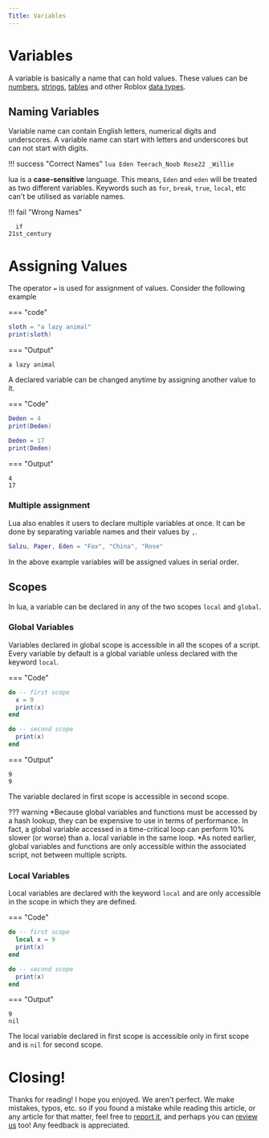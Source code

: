 ```yaml
---
Title: Variables
---
```


# Variables
A variable is basically a name that can hold values. These values can be [numbers](https://developer.roblox.com/en-us/articles/Numbers), [strings](https://developer.roblox.com/en-us/articles/String), [tables](https://developer.roblox.com/en-us/articles/Tables) and other Roblox [data types](https://developer.roblox.com/en-us/api-reference/data-types).

## Naming Variables
Variable name can contain English letters, numerical digits and underscores. A variable name can start with letters and underscores but can not start with digits. 

!!! success "Correct Names"
	```lua
	Eden
	Teerach_Noob
	Rose22
	_Willie
        ```

lua is a **case-sensitive** language. This means, `Eden` and `eden` will be treated as two different variables. Keywords such as `for`, `break`, `true`, `local`, etc can't be utilised as variable names.

!!! fail "Wrong Names"
  ```
	if
  21st_century
  ```

# Assigning Values

The operator `=` is used for assignment of values. Consider the following example

=== "code"
  ```lua
  sloth = "a lazy animal"
  print(sloth)
  ```

=== "Output"
  ```
  a lazy animal
  ```

  A declared variable can be changed anytime by assigning another value to it.

=== "Code"
  ```lua
  Deden = 4
  print(Deden)

  Deden = 17
  print(Deden)
  ```

=== "Output"
  ```
  4
  17
  ```

### Multiple assignment
Lua also enables it users to declare multiple variables at once. It can be done by separating variable names and their values by `,`.

```lua
Salzu, Paper, Eden = "Fox", "China", "Rose"
```
In the above example variables will be assigned values in serial order.

## Scopes
In lua, a variable can be declared in any of the two scopes `local` and `global`.

### Global Variables
Variables declared in global scope is accessible in all the scopes of a script. Every variable by default is a global variable unless declared with the keyword `local`.

=== "Code"
  ```lua
  do -- first scope
    x = 9
    print(x)
  end 

  do -- second scope
    print(x)
  end 
  ``` 
=== "Output"
  ```
  9
  9
  ```

The variable declared in first scope is accessible in second scope.

??? warning
  *Because global variables and functions must be accessed by a hash lookup, they can be expensive to use in terms of      performance. In fact, a global variable accessed in a time-critical loop can perform 10% slower (or worse) than a.      local variable in the same loop.
  *As noted earlier, global variables and functions are only accessible within the associated script, not between          multiple scripts.

### Local Variables
Local variables are declared with the keyword `local` and are only accessible in the scope in which they are defined.

=== "Code"
  ```lua
  do -- first scope
    local x = 9
    print(x)
  end 

  do -- second scope
    print(x)
  end 
  ``` 
=== "Output"
  ```
  9
  nil
  ```

The local variable declared in first scope is accessible only in first scope and is `nil` for second scope.

# Closing!
Thanks for reading! I hope you enjoyed. We aren't perfect. We make mistakes, typos, etc. so if you found a mistake while reading this article, or any article for that matter, feel free to [report it](https://rodevs-helpers.github.io/Helpers-Documents/Others/Help%20Us%21/), and perhaps you can [review us](https://rodevs-helpers.github.io/Helpers-Documents/Others/Help%20Us%21/) too! Any feedback is appreciated. 
